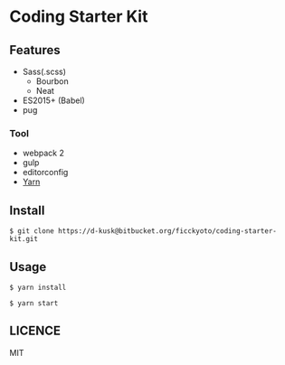 # Coding Starter Kit

## Features

- Sass(.scss)
    + Bourbon
    + Neat
- ES2015+ (Babel)
- pug

### Tool
- webpack 2
- gulp
- editorconfig
- [Yarn](https://yarnpkg.com/en/)

## Install

```
$ git clone https://d-kusk@bitbucket.org/ficckyoto/coding-starter-kit.git
```

## Usage

```
$ yarn install

$ yarn start
```

## LICENCE
MIT
